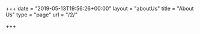 +++
date = "2019-05-13T19:56:26+00:00"
layout = "aboutUs"
title = "About Us"
type = "page"
url = "/2/"

+++

<!-- url = "/about-us/" -->